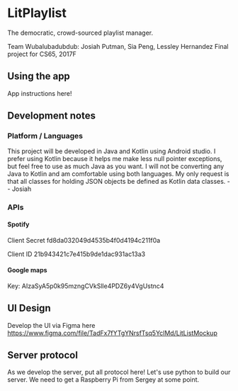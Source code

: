 # LitPlaylist

The democratic, crowd-sourced playlist manager.

Team Wubalubadubdub: Josiah Putman, Sia Peng, Lessley Hernandez
Final project for CS65, 2017F

## Using the app

App instructions here!

## Development notes

### Platform / Languages

This project will be developed in Java and Kotlin using Android studio. I prefer using Kotlin because it helps me make less null pointer exceptions, but feel free to use as much Java as you want. I will not be converting any Java to Kotlin and am comfortable using both languages. My only request is that all classes for holding JSON objects be defined as Kotlin data classes.
 -- Josiah

### APIs
#### Spotify
Client Secret
fd8da032049d4535b4f0d4194c211f0a

Client ID
21b943421c7e415b9de1dac931ac13a3

#### Google maps
Key: AIzaSyA5p0k95mzngCVkSlle4PDZ6y4VgUstnc4


## UI Design

Develop the UI via Figma here
https://www.figma.com/file/TadFx7fYTgYNrsfTsq5YclMd/LitListMockup


## Server protocol

As we develop the server, put all protocol here!
Let's use python to build our server. We need to get a Raspberry Pi from Sergey at some point.
